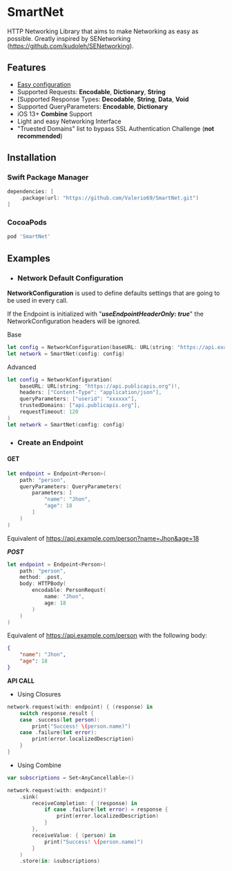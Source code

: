 # SmartNet
HTTP Networking Library that aims to make Networking as easy as possible.
Greatly inspired by SENetworking (https://github.com/kudoleh/SENetworking).

## Features

- [Easy configuration](#network-configuration)
- Supported Requests:  **Encodable**, **Dictionary**, **String**
- [Supported Response Types: **Decodable**, **String**, **Data**, **Void**
- Supported QueryParameters: **Encodable**, **Dictionary**
- iOS 13+ **Combine** Support
- Light and easy Networking Interface
- "Truested Domains" list to bypass SSL Authentication Challenge (**not recommended**)

## Installation

### Swift Package Manager

```swift
dependencies: [
    .package(url: "https://github.com/Valerio69/SmartNet.git")
]
```
### CocoaPods

```ruby
pod 'SmartNet'
```

## Examples

- ### Network Default Configuration

**NetworkConfiguration** is used to define defaults settings that are going to be used in every call. 

If the Endpoint is initialized with "***useEndpointHeaderOnly: true***" the NetworkConfiguration headers will be ignored.

Base
```swift
let config = NetworkConfiguration(baseURL: URL(string: "https://api.example.com")!)
let network = SmartNet(config: config)
```

Advanced
```swift
let config = NetworkConfiguration(
    baseURL: URL(string: "https://api.publicapis.org")!,
    headers: ["Content-Type": "application/json"],
    queryParameters: ["userid": "xxxxxx"],
    trustedDomains: ["api.publicapis.org"],
    requestTimeout: 120
)
let network = SmartNet(config: config)
```

- ### Create an Endpoint

#### GET

```swift
let endpoint = Endpoint<Person>(
    path: "person",
    queryParameters: QueryParameters(
        parameters: [
            "name": "Jhon", 
            "age": 18
        ]
    )
)
```
Equivalent of https://api.example.com/person?name=Jhon&age=18


***POST***
```swift
let endpoint = Endpoint<Person>(
    path: "person",
    method: .post,
    body: HTTPBody(
        encodable: PersonRequst(
            name: "Jhon",
            age: 18
        )
    )
)
```
Equivalent of https://api.example.com/person with the following body:

```json
{
    "name": "Jhon",
    "age": 18
}
```

**API CALL**

- Using Closures

```swift
network.request(with: endpoint) { (response) in
    switch response.result {
    case .success(let person):
        print("Success! \(person.name)")
    case .failure(let error):
        print(error.localizedDescription)
    }
}
```

- Using Combine

```swift
var subscriptions = Set<AnyCancellable>()

network.request(with: endpoint)?
    .sink(
        receiveCompletion: { (response) in
            if case .failure(let error) = response {
                print(error.localizedDescription)
            }
        },
        receiveValue: { (person) in
            print("Success! \(person.name)")
        }
    )
    .store(in: &subscriptions)
```
